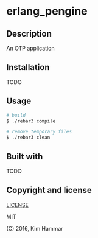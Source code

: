 # erlang_pengine

## Description

An OTP application

## Installation

TODO

## Usage
```bash
# build
$ ./rebar3 compile

# remove temporary files
$ ./rebar3 clean

```

## Built with

TODO
 
## Copyright and license

[LICENSE](LICENSE.md)

MIT

(C) 2016, Kim Hammar